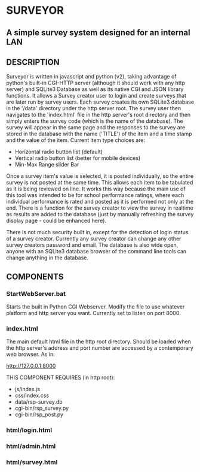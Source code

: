 # SURVEYOR
## A simple survey system designed for an internal LAN

## DESCRIPTION
Surveyor is written in javascript and python (v2), taking advantage of python's
built-in CGI-HTTP server (although it should work with any http server) and
SQLite3 Database as well as its native CGI and JSON library functions. It
allows a Survey creator user to login and create surveys that are later
run by survey users. Each survey creates its own SQLite3 database in
the '/data' directory under the http server root. The survey user then
navigates to the 'index.html' file in the http server's root directory and
then simply enters the survey code (which is the name of the database).
The survey will appear in the same page and the responses to the survey are
stored in the database with the name ('TITLE') of the item and a time stamp
and the value of the item. Current item type choices are:

- Horizontal radio button list (default)
- Vertical radio button list (better for mobile devices)
- Min-Max Range slider Bar

Once a survey item's value is selected, it is posted individually, so the
entire survey is not posted at the same time. This allows each item to be
tabulated as it is being reviewed on line. It works this way because the
main use of this tool was intended to be for school performance ratings,
where each individual performance is rated and posted as it is performed
not only at the end. There is a function for the survey creator to view the
survey in realtime as results are added to the database (just by manually
refreshing the survey display page - could be enhanced here).

There is not much security built in, except for the detection of login status
of a survey creator. Currently any survey creator can change any other survey
creators password and email. The database is also wide open, anyone with an
SQLite3 database browser of the command line tools can change anything in the
database.

## COMPONENTS

### StartWebServer.bat
Starts the built in Python CGI Webserver. Modify the file to use whatever
platform and http server you want. Currently set to listen on port 8000.

### index.html
The main default html file in the http root directory. Should be loaded
when the http server's address and port number are accessed by a contemporary
web browser. As in:

http://127.0.0.1:8000

THIS COMPONENT REQUIRES (in http root):
- js/index.js
- css/index.css
- data/rsp-survey.db
- cgi-bin/rsp_survey.py
- cgi-bin/rsp_post.py

### html/login.html


### html/admin.html


### html/survey.html

